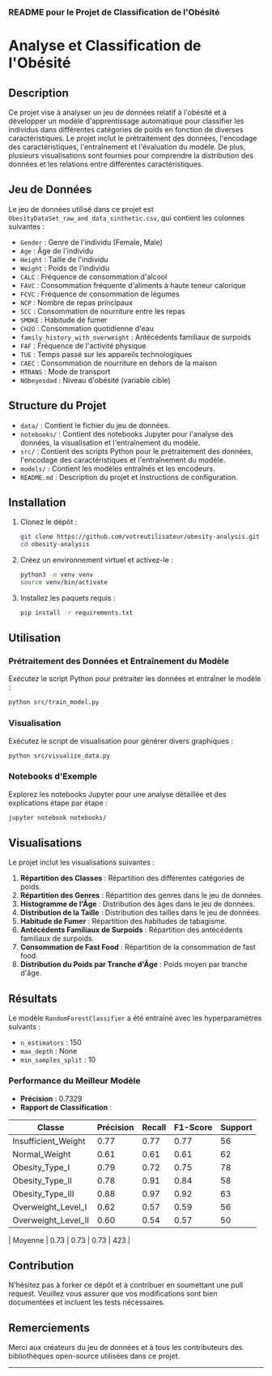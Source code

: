 ### README pour le Projet de Classification de l'Obésité

# Analyse et Classification de l'Obésité

## Description

Ce projet vise à analyser un jeu de données relatif à l'obésité et à développer un modèle d'apprentissage automatique pour classifier les individus dans différentes catégories de poids en fonction de diverses caractéristiques. Le projet inclut le prétraitement des données, l'encodage des caractéristiques, l'entraînement et l'évaluation du modèle. De plus, plusieurs visualisations sont fournies pour comprendre la distribution des données et les relations entre différentes caractéristiques.

## Jeu de Données

Le jeu de données utilisé dans ce projet est `ObesityDataSet_raw_and_data_sinthetic.csv`, qui contient les colonnes suivantes :

- `Gender` : Genre de l'individu (Female, Male)
- `Age` : Âge de l'individu
- `Height` : Taille de l'individu
- `Weight` : Poids de l'individu
- `CALC` : Fréquence de consommation d'alcool
- `FAVC` : Consommation fréquente d'aliments à haute teneur calorique
- `FCVC` : Fréquence de consommation de légumes
- `NCP` : Nombre de repas principaux
- `SCC` : Consommation de nourriture entre les repas
- `SMOKE` : Habitude de fumer
- `CH2O` : Consommation quotidienne d'eau
- `family_history_with_overweight` : Antécédents familiaux de surpoids
- `FAF` : Fréquence de l'activité physique
- `TUE` : Temps passé sur les appareils technologiques
- `CAEC` : Consommation de nourriture en dehors de la maison
- `MTRANS` : Mode de transport
- `NObeyesdad` : Niveau d'obésité (variable cible)

## Structure du Projet

- `data/` : Contient le fichier du jeu de données.
- `notebooks/` : Contient des notebooks Jupyter pour l'analyse des données, la visualisation et l'entraînement du modèle.
- `src/` : Contient des scripts Python pour le prétraitement des données, l'encodage des caractéristiques et l'entraînement du modèle.
- `models/` : Contient les modèles entraînés et les encodeurs.
- `README.md` : Description du projet et instructions de configuration.

## Installation

1. Clonez le dépôt :
    ```sh
    git clone https://github.com/votreutilisateur/obesity-analysis.git
    cd obesity-analysis
    ```

2. Créez un environnement virtuel et activez-le :
    ```sh
    python3 -m venv venv
    source venv/bin/activate
    ```

3. Installez les paquets requis :
    ```sh
    pip install -r requirements.txt
    ```

## Utilisation

### Prétraitement des Données et Entraînement du Modèle

Exécutez le script Python pour prétraiter les données et entraîner le modèle :
```sh
python src/train_model.py
```

### Visualisation

Exécutez le script de visualisation pour générer divers graphiques :
```sh
python src/visualize_data.py
```

### Notebooks d'Exemple

Explorez les notebooks Jupyter pour une analyse détaillée et des explications étape par étape :
```sh
jupyter notebook notebooks/
```

## Visualisations

Le projet inclut les visualisations suivantes :

1. **Répartition des Classes** : Répartition des différentes catégories de poids.
2. **Répartition des Genres** : Répartition des genres dans le jeu de données.
3. **Histogramme de l'Âge** : Distribution des âges dans le jeu de données.
4. **Distribution de la Taille** : Distribution des tailles dans le jeu de données.
5. **Habitude de Fumer** : Répartition des habitudes de tabagisme.
6. **Antécédents Familiaux de Surpoids** : Répartition des antécédents familiaux de surpoids.
7. **Consommation de Fast Food** : Répartition de la consommation de fast food.
8. **Distribution du Poids par Tranche d'Âge** : Poids moyen par tranche d'âge.

## Résultats

Le modèle `RandomForestClassifier` a été entraîné avec les hyperparamètres suivants :

- `n_estimators` : 150
- `max_depth` : None
- `min_samples_split` : 10


### Performance du Meilleur Modèle

- **Précision** : 0.7329
- **Rapport de Classification** :

| Classe                | Précision | Recall | F1-Score | Support |
|-----------------------|-----------|--------|----------|---------|
| Insufficient_Weight   | 0.77      | 0.77   | 0.77     | 56      |
| Normal_Weight         | 0.61      | 0.61   | 0.61     | 62      |
| Obesity_Type_I        | 0.79      | 0.72   | 0.75     | 78      |
| Obesity_Type_II       | 0.78      | 0.91   | 0.84     | 58      |
| Obesity_Type_III      | 0.88      | 0.97   | 0.92     | 63      |
| Overweight_Level_I    | 0.62      | 0.57   | 0.59     | 56      |
| Overweight_Level_II   | 0.60      | 0.54   | 0.57     | 50      |

|     Moyenne           | 0.73      | 0.73   | 0.73     | 423     |

## Contribution

N'hésitez pas à forker ce dépôt et à contribuer en soumettant une pull request. Veuillez vous assurer que vos modifications sont bien documentées et incluent les tests nécessaires.



## Remerciements

Merci aux créateurs du jeu de données et à tous les contributeurs des bibliothèques open-source utilisées dans ce projet.

---